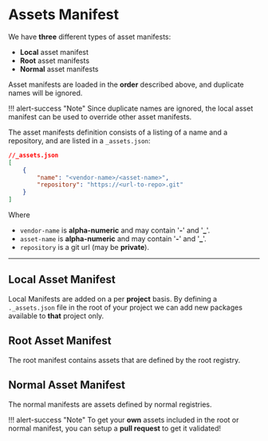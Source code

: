 # Assets Manifest
We have **three** different types of asset manifests:

* **Local** asset manifest
* **Root** asset manifests
* **Normal** asset manifests

Asset manifests are loaded in the **order** described above, and duplicate names will be ignored. 

!!! alert-success "Note"
    Since duplicate names are ignored, the local asset manifest can be used to override other asset manifests.

The asset manifests definition consists of a listing of a name and a repository, and are listed in a `_assets.json`:

```json
//_assets.json
[
    {
        "name": "<vendor-name>/<asset-name>",
        "repository": "https://<url-to-repo>.git"
    }
]
```
Where   

 * `vendor-name` is **alpha-numeric** and may contain '**-**' and '**_**'.
 * `asset-name` is **alpha-numeric** and may contain '**-**' and '**_**'.
 * `repository` is a git url (may be **private**).

 ----

## Local Asset Manifest
Local Manifests are added on a per **project** basis.
By defining a `._assets.json` file in the root of your project we can add
new packages available to **that** project only.

## Root Asset Manifest
The root manifest contains assets that are defined by the root registry.

## Normal Asset Manifest
The normal manifests are assets defined by normal registries.

!!! alert-success "Note"
    To get your **own** assets included in the root or normal manifest, you can setup a **pull request** to get it validated!